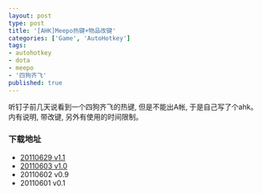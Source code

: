 ```yaml
---
layout: post
type: post
title: '[AHK]Meepo热键+物品改键'
categories: ['Game', 'AutoHotkey']
tags:
- autohotkey
- dota
- meepo
- '四狗齐飞'
published: true
---
```


听钉子前几天说看到一个四狗齐飞的热键, 但是不能出A帐, 
于是自己写了个ahk。 
内有说明, 带改键, 
另外有使用的时间限制。

### 下载地址

- [20110629 v1.1](http://dl.dbank.com/c0adbo6o4z)
- [20110603 v1.0](http://dl.dbank.com/c0adbo6o4z)
- 20110602 v0.9
- 20110601 v0.1